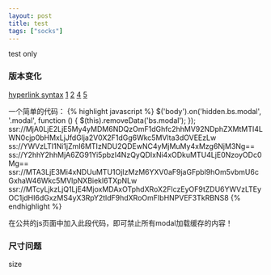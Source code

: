 ```yaml
---
layout: post
title: test
tags: ["socks"]
---
```

   test only

### 版本变化
[hyperlink syntax](ssr://MjA0LjE2LjE5My4yMDM6NDQzOmF1dGhfc2hhMV92NDphZXMtMTI4LWN0cjp0bHMxLjJfdGlja2V0X2F1dGg6Wkc5MVlta3dOVEEzLw)
[1](ss://YWVzLTI1Ni1jZmI6MTIzNDU2QDEwNC4yMjMuMy4xMzg6NjM3Ng==)
[2](ss://Y2hhY2hhMjA6ZG91Yi5pbzI4NzQyQDIxNi4xODkuMTU4LjE0NzoyODc0Mg==)
[4](ssr://MTA3LjE3Mi4xNDUuMTU1OjIzMzM6YXV0aF9jaGFpbl9hOm5vbmU6cGxhaW46Wkc5MVlpNXBiekl6TXpNLw)
[5](ssr://MTcyLjkzLjQ1LjE4MjoxMDAxOTphdXRoX2FlczEyOF9tZDU6YWVzLTEyOC1jdHI6dGxzMS4yX3RpY2tldF9hdXRoOmFIbHNPVEF3TkRBNS8)

一个简单的代码：
{% highlight javascript %}
$('body').on('hidden.bs.modal', '.modal', function () {
    $(this).removeData('bs.modal');
});
ssr://MjA0LjE2LjE5My4yMDM6NDQzOmF1dGhfc2hhMV92NDphZXMtMTI4LWN0cjp0bHMxLjJfdGlja2V0X2F1dGg6Wkc5MVlta3dOVEEzLw
ss://YWVzLTI1Ni1jZmI6MTIzNDU2QDEwNC4yMjMuMy4xMzg6NjM3Ng==
ss://Y2hhY2hhMjA6ZG91Yi5pbzI4NzQyQDIxNi4xODkuMTU4LjE0NzoyODc0Mg==
ssr://MTA3LjE3Mi4xNDUuMTU1OjIzMzM6YXV0aF9jaGFpbl9hOm5vbmU6cGxhaW46Wkc5MVlpNXBiekl6TXpNLw
ssr://MTcyLjkzLjQ1LjE4MjoxMDAxOTphdXRoX2FlczEyOF9tZDU6YWVzLTEyOC1jdHI6dGxzMS4yX3RpY2tldF9hdXRoOmFIbHNPVEF3TkRBNS8
{% endhighlight %}

在公共的js页面中加入此段代码，即可禁止所有modal加载缓存的内容！

### 尺寸问题

size


